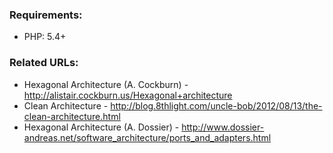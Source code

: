### Requirements:
- PHP: 5.4+

### Related URLs:
- Hexagonal Architecture (A. Cockburn) - <http://alistair.cockburn.us/Hexagonal+architecture>
- Clean Architecture - <http://blog.8thlight.com/uncle-bob/2012/08/13/the-clean-architecture.html>
- Hexagonal Architecture (A. Dossier) - <http://www.dossier-andreas.net/software_architecture/ports_and_adapters.html>
